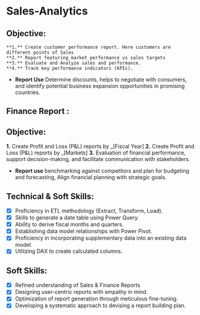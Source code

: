 # Sales-Analytics

## Objective:

    **1.** Create customer performance report. Here customers are different points of Sales
    **2.** Report featuring market performance vs sales targets
    **3.** Evaluate and Analyze sales and performance.
    **4.** Track key performance indicators (KPIs).

- **Report Use** Determine discounts, helps to negotiate with consumers, and identify potential business expansion opportunities in promising countries.


## Finance Report :

## Objective: 

   **1.** Create Profit and Loss (P&L) reports by _[Fiscal Year]
   **2.** Create Profit and Loss (P&L) reports by _[Markets]
   **3.** Evaluation of financial performance, support decision-making, and facilitate communication with stakeholders.

- **Report use** benchmarking against competitors and plan for budgeting and forecasting, Align financial planning with strategic goals.


## Technical & Soft Skills:
- [x]	Proficiency in ETL methodology (Extract, Transform, Load).
- [x]	Skills to generate a date table using Power Query.
- [x]	Ability to derive fiscal months and quarters.
- [x]	Establishing data model relationships with Power Pivot.
- [x]	Proficiency in incorporating supplementary data into an existing data model.
- [x]	Utilizing DAX to create calculated columns.

## Soft Skills:
- [x]	Refined understanding of Sales & Finance Reports
- [x]	Designing user-centric reports with empathy in mind.
- [x]	Optimization of report generation through meticulous fine-tuning.
- [x]	Developing a systematic approach to devising a report building plan.
